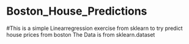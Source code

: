 # Boston_House_Predictions
#This is a simple Linearregression exercise from sklearn to try predict house prices from boston
The Data is from sklearn.dataset
